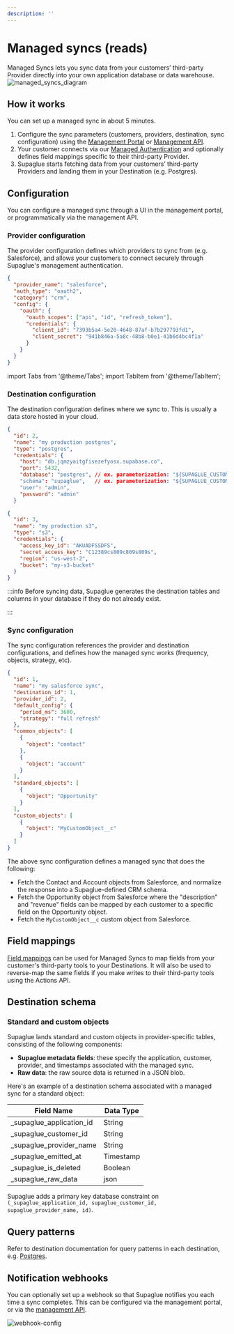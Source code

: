 ```yaml
---
description: ''
---
```


# Managed syncs (reads)

Managed Syncs lets you sync data from your customers’ third-party Provider directly into your own application database or data warehouse.
![managed_syncs_diagram](/img/managed-syncs-diagram-2.png 'managed syncs diagram')

## How it works

You can set up a managed sync in about 5 minutes.

1. Configure the sync parameters (customers, providers, destination, sync configuration) using the [Management Portal](https://app.supaglue.io) or [Management API](../api/v2/mgmt/supaglue-management-api).
2. Your customer connects via our [Managed Authentication](../platform/managed-auth) and optionally defines field mappings specific to their third-party Provider.
3. Supaglue starts fetching data from your customers’ third-party Providers and landing them in your Destination (e.g. Postgres).

## Configuration

You can configure a managed sync through a UI in the management portal, or programmatically via the management API.

### Provider configuration

The provider configuration defines which providers to sync from (e.g. Salesforce), and allows your customers to connect securely through Supaglue's management authentication.

```json
{
  "provider_name": "salesforce",
  "auth_type": "oauth2",
  "category": "crm",
  "config": {
    "oauth": {
      "oauth_scopes": ["api", "id", "refresh_token"],
      "credentials": {
        "client_id": "7393b5a4-5e20-4648-87af-b7b297793fd1",
        "client_secret": "941b846a-5a8c-48b8-b0e1-41b6d4bc4f1a"
      }
    }
  }
}
```

import Tabs from '@theme/Tabs';
import TabItem from '@theme/TabItem';

### Destination configuration

The destination configuration defines where we sync to. This is usually a data store hosted in your cloud.

<Tabs>

<TabItem value="postgres-provider-config" label="Postgres" default>

```json
{
  "id": 2,
  "name": "my production postgres",
  "type": "postgres",
  "credentials": {
    "host": "db.jqmzyaitgfisezefyosx.supabase.co",
    "port": 5432,
    "database": "postgres", // ex. parameterization: "${SUPAGLUE_CUSTOMER_ID}"
    "schema": "supaglue",   // ex. parameterization: "${SUPAGLUE_CUSTOMER_ID}"
    "user": "admin",
    "password": "admin"
  }
```

</TabItem>

<TabItem value="s3-provider-config" label="S3">

```json
{
  "id": 3,
  "name": "my production s3",
  "type": "s3",
  "credentials": {
    "access_key_id": "AKUADFSSDFS",
    "secret_access_key": "C12389cs809c809s809s",
    "region": "us-west-2",
    "bucket": "my-s3-bucket"
  }
}
```

</TabItem>

</Tabs>

:::info
Before syncing data, Supaglue generates the destination tables and columns in your database if they do not already exist.

:::

### Sync configuration

The sync configuration references the provider and destination configurations, and defines how the managed sync works (frequency, objects, strategy, etc).

```json
{
  "id": 1,
  "name": "my salesforce sync",
  "destination_id": 1,
  "provider_id": 2,
  "default_config": {
    "period_ms": 3600,
    "strategy": "full refresh"
  },
  "common_objects": [
    {
      "object": "contact"
    },
    {
      "object": "account"
    }
  ],
  "standard_objects": [
    {
      "object": "Opportunity"
    }
  ],
  "custom_objects": [
    {
      "object": "MyCustomObject__c"
    }
  ]
}
```

The above sync configuration defines a managed sync that does the following:

- Fetch the Contact and Account objects from Salesforce, and normalize the response into a Supaglue-defined CRM schema.
- Fetch the Opportunity object from Salesforce where the "description" and "revenue" fields can be mapped by each customer to a specific field on the Opportunity object.
- Fetch the `MyCustomObject__c` custom object from Salesforce.

## Field mappings

[Field mappings](../platform/field-mappings) can be used for Managed Syncs to map fields from your customer's third-party tools to your Destinations. It will also be used to reverse-map the same fields if you make writes to their third-party tools using the Actions API.

## Destination schema

### Standard and custom objects

Supaglue lands standard and custom objects in provider-specific tables, consisting of the following components:

- **Supaglue metadata fields**: these specify the application, customer, provider, and timestamps associated with the managed sync.
- **Raw data**: the raw source data is returned in a JSON blob.

Here's an example of a destination schema associated with a managed sync for a standard object:

| Field Name                | Data Type |
| ------------------------- | --------- |
| \_supaglue_application_id | String    |
| \_supaglue_customer_id    | String    |
| \_supaglue_provider_name  | String    |
| \_supaglue_emitted_at     | Timestamp |
| \_supaglue_is_deleted     | Boolean   |
| \_supaglue_raw_data       | json      |

Supaglue adds a primary key database constraint on `(_supaglue_application_id, supaglue_customer_id, supaglue_provider_name, id)`.

## Query patterns

Refer to destination documentation for query patterns in each destination, e.g. [Postgres](../destinations/postgres#query-patterns).

## Notification webhooks

You can optionally set up a webhook so that Supaglue notifies you each time a sync completes. This can be configured via the management portal, or via the [management API](../api/v2/mgmt/webhooks).

![webhook-config](/img/webhook_config.png)
